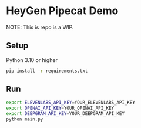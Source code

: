 # HeyGen Pipecat Demo
NOTE: This is repo is a WIP.

## Setup
Python 3.10 or higher

```bash
pip install -r requirements.txt
```

## Run

```bash
export ELEVENLABS_API_KEY=YOUR_ELEVENLABS_API_KEY
export OPENAI_API_KEY=YOUR_OPENAI_API_KEY
export DEEPGRAM_API_KEY=YOUR_DEEPGRAM_API_KEY
python main.py
```